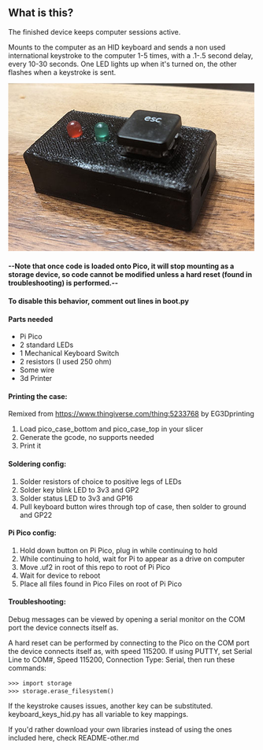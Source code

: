 ## What is this?

The finished device keeps computer sessions active.

Mounts to the computer as an HID keyboard and sends a non used international keystroke to the computer 1-5 times, with a .1-.5 second delay, every 10-30 seconds.  One LED lights up when it's turned on, the other flashes when a keystroke is sent.

![Finished example](example.jpg)

#### --Note that once code is loaded onto Pico, it will stop mounting as a storage device, so code cannot be modified unless a hard reset (found in troubleshooting) is performed.--
#### To disable this behavior, comment out lines in boot.py

#### Parts needed
- Pi Pico
- 2 standard LEDs
- 1 Mechanical Keyboard Switch
- 2 resistors (I used 250 ohm)
- Some wire
- 3d Printer

#### Printing the case:
Remixed from https://www.thingiverse.com/thing:5233768 by EG3Dprinting
1. Load pico_case_bottom and pico_case_top in your slicer
2. Generate the gcode, no supports needed
3. Print it

#### Soldering config:

1.  Solder resistors of choice to positive legs of LEDs
2.  Solder key blink LED to 3v3 and GP2
3.  Solder status LED to 3v3 and GP16
4.  Pull keyboard button wires through top of case, then solder to ground and GP22

#### Pi Pico config:

1. Hold down button on Pi Pico, plug in while continuing to hold
2. While continuing to hold, wait for Pi to appear as a drive on computer
3. Move .uf2 in root of this repo to root of Pi Pico
4. Wait for device to reboot
5. Place all files found in Pico Files on root of Pi Pico

#### Troubleshooting:

Debug messages can be viewed by opening a serial monitor on the COM port the device connects itself as.

A hard reset can be performed by connecting to the Pico on the COM port the device connects itself as, with speed 115200.  If using PUTTY, set Serial Line to COM#, Speed 115200, Connection Type: Serial, then run these commands:

    >>> import storage
    >>> storage.erase_filesystem()

If the keystroke causes issues, another key can be substituted.  keyboard_keys_hid.py has all variable to key mappings.

If you'd rather download your own libraries instead of using the ones included here, check README-other.md
